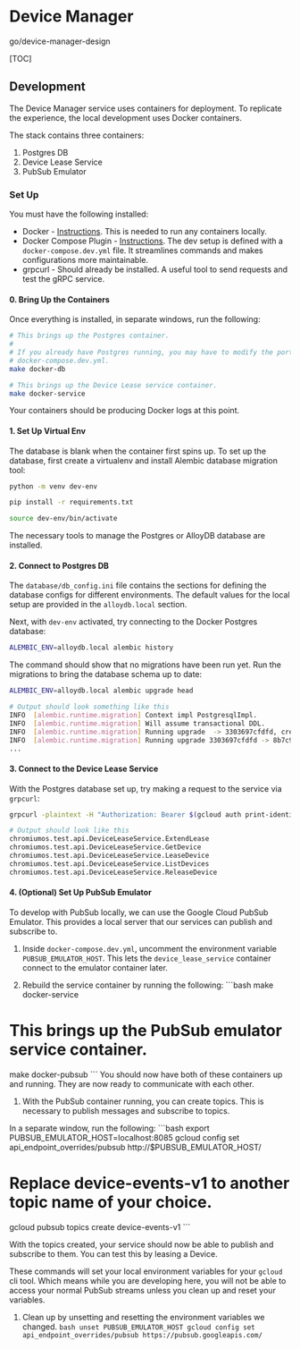# Device Manager

go/device-manager-design

[TOC]

## Development

The Device Manager service uses containers for deployment. To replicate the
experience, the local development uses Docker containers.

The stack contains three containers:

1.  Postgres DB
2.  Device Lease Service
3.  PubSub Emulator

### Set Up

You must have the following installed:

*   Docker -
    [Instructions](https://g3doc.corp.google.com/cloud/containers/g3doc/glinux-docker/install.md?cl=head#installation).
    This is needed to run any containers locally.
*   Docker Compose Plugin -
    [Instructions](https://docs.docker.com/compose/install/linux/#install-the-plugin-manually).
    The dev setup is defined with a `docker-compose.dev.yml` file. It
    streamlines commands and makes configurations more maintainable.
*   grpcurl - Should already be installed. A useful tool to send requests and
    test the gRPC service.

#### 0. Bring Up the Containers

Once everything is installed, in separate windows, run the following:

```bash
# This brings up the Postgres container.
#
# If you already have Postgres running, you may have to modify the port in
# docker-compose.dev.yml.
make docker-db

# This brings up the Device Lease service container.
make docker-service
```

Your containers should be producing Docker logs at this point.

#### 1. Set Up Virtual Env

The database is blank when the container first spins up. To set up the database,
first create a virtualenv and install Alembic database migration tool:

```bash
python -m venv dev-env

pip install -r requirements.txt

source dev-env/bin/activate
```

The necessary tools to manage the Postgres or AlloyDB database are installed.

#### 2. Connect to Postgres DB

The `database/db_config.ini` file contains the sections for defining the
database configs for different environments. The default values for the local
setup are provided in the `alloydb.local` section.

Next, with `dev-env` activated, try connecting to the Docker Postgres database:

```bash
ALEMBIC_ENV=alloydb.local alembic history
```

The command should show that no migrations have been run yet. Run the migrations
to bring the database schema up to date:

```bash
ALEMBIC_ENV=alloydb.local alembic upgrade head

# Output should look something like this
INFO  [alembic.runtime.migration] Context impl PostgresqlImpl.
INFO  [alembic.runtime.migration] Will assume transactional DDL.
INFO  [alembic.runtime.migration] Running upgrade  -> 3303697cfdfd, create Devices table
INFO  [alembic.runtime.migration] Running upgrade 3303697cfdfd -> 8b7c9cfc4c56, create DeviceLeaseRecords table
...
```

#### 3. Connect to the Device Lease Service

With the Postgres database set up, try making a request to the service via
`grpcurl`:

```bash
grpcurl -plaintext -H "Authorization: Bearer $(gcloud auth print-identity-token)" localhost:50051 list chromiumos.test.api.DeviceLeaseService

# Output should look like this
chromiumos.test.api.DeviceLeaseService.ExtendLease
chromiumos.test.api.DeviceLeaseService.GetDevice
chromiumos.test.api.DeviceLeaseService.LeaseDevice
chromiumos.test.api.DeviceLeaseService.ListDevices
chromiumos.test.api.DeviceLeaseService.ReleaseDevice
```

#### 4. (Optional) Set Up PubSub Emulator

To develop with PubSub locally, we can use the Google Cloud PubSub Emulator.
This provides a local server that our services can publish and subscribe to.

1.  Inside `docker-compose.dev.yml`, uncomment the environment variable
    `PUBSUB_EMULATOR_HOST`. This lets the `device_lease_service` container
    connect to the emulator container later.

2.  Rebuild the service container by running the following: ```bash make
    docker-service

# This brings up the PubSub emulator service container.

make docker-pubsub ``` You should now have both of these containers up and
running. They are now ready to communicate with each other.

1.  With the PubSub container running, you can create topics. This is necessary
    to publish messages and subscribe to topics.

In a separate window, run the following: ```bash export
PUBSUB_EMULATOR_HOST=localhost:8085 gcloud config set
api_endpoint_overrides/pubsub http://$PUBSUB_EMULATOR_HOST/

# Replace device-events-v1 to another topic name of your choice.

gcloud pubsub topics create device-events-v1 ```

With the topics created, your service should now be able to publish and
subscribe to them. You can test this by leasing a Device.

These commands will set your local environment variables for your `gcloud` cli
tool. Which means while you are developing here, you will not be able to access
your normal PubSub streams unless you clean up and reset your variables.

1.  Clean up by unsetting and resetting the environment variables we changed.
    `bash unset PUBSUB_EMULATOR_HOST gcloud config set
    api_endpoint_overrides/pubsub https://pubsub.googleapis.com/`
